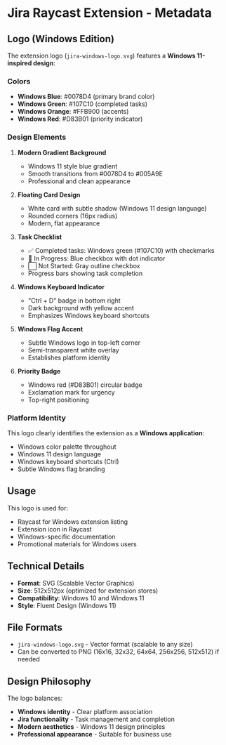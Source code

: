 # Jira Raycast Extension - Metadata

## Logo (Windows Edition)

The extension logo (`jira-windows-logo.svg`) features a **Windows 11-inspired design**:

### Colors
- **Windows Blue**: #0078D4 (primary brand color)
- **Windows Green**: #107C10 (completed tasks)
- **Windows Orange**: #FFB900 (accents)
- **Windows Red**: #D83B01 (priority indicator)

### Design Elements

1. **Modern Gradient Background**
   - Windows 11 style blue gradient
   - Smooth transitions from #0078D4 to #005A9E
   - Professional and clean appearance

2. **Floating Card Design**
   - White card with subtle shadow (Windows 11 design language)
   - Rounded corners (16px radius)
   - Modern, flat appearance

3. **Task Checklist**
   - ✅ Completed tasks: Windows green (#107C10) with checkmarks
   - 🔵 In Progress: Blue checkbox with dot indicator
   - ⬜ Not Started: Gray outline checkbox
   - Progress bars showing task completion

4. **Windows Keyboard Indicator**
   - "Ctrl + D" badge in bottom right
   - Dark background with yellow accent
   - Emphasizes Windows keyboard shortcuts

5. **Windows Flag Accent**
   - Subtle Windows logo in top-left corner
   - Semi-transparent white overlay
   - Establishes platform identity

6. **Priority Badge**
   - Windows red (#D83B01) circular badge
   - Exclamation mark for urgency
   - Top-right positioning

### Platform Identity

This logo clearly identifies the extension as a **Windows application**:
- Windows color palette throughout
- Windows 11 design language
- Windows keyboard shortcuts (Ctrl)
- Subtle Windows flag branding

## Usage

This logo is used for:
- Raycast for Windows extension listing
- Extension icon in Raycast
- Windows-specific documentation
- Promotional materials for Windows users

## Technical Details

- **Format**: SVG (Scalable Vector Graphics)
- **Size**: 512x512px (optimized for extension stores)
- **Compatibility**: Windows 10 and Windows 11
- **Style**: Fluent Design (Windows 11)

## File Formats

- `jira-windows-logo.svg` - Vector format (scalable to any size)
- Can be converted to PNG (16x16, 32x32, 64x64, 256x256, 512x512) if needed

## Design Philosophy

The logo balances:
- **Windows identity** - Clear platform association
- **Jira functionality** - Task management and completion
- **Modern aesthetics** - Windows 11 design principles
- **Professional appearance** - Suitable for business use

